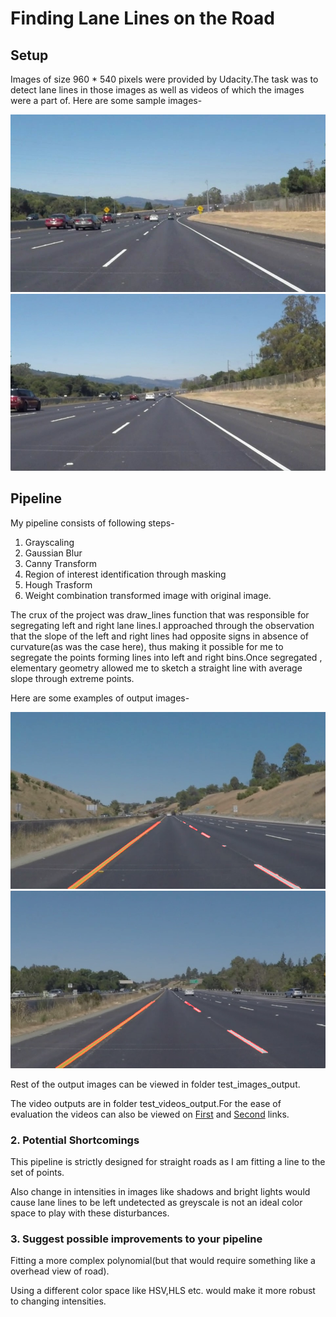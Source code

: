 # **Finding Lane Lines on the Road** 

## Setup

Images of size 960 * 540 pixels were provided by Udacity.The task was to detect lane lines in those images as well as videos of which the images were a part of.
Here are some sample images-

![Image1](./test_images/solidWhiteCurve.jpg)
![Image1](./test_images/solidWhiteRight.jpg)






## Pipeline



My pipeline consists of following steps-

1. Grayscaling
2. Gaussian Blur
3. Canny Transform
4. Region of interest identification through masking
5. Hough Trasform
6. Weight combination transformed image with original image.

The crux of the project was draw_lines function that was responsible for segregating left and right lane lines.I approached through the observation that the slope of the left and right lines had opposite signs in absence of curvature(as was the case here), thus making it possible for me to segregate the points forming lines into left and right bins.Once segregated , elementary geometry allowed me to sketch a straight line with average slope through extreme points.

Here are some examples of output images-  

![Image1](./test_images_output/whiteCarLaneSwitch.jpg)
![Image1](./test_images_output/solidYellowLeft.jpg)

Rest of the output images can be viewed in folder test\_images\_output.

The video outputs are in folder test\_videos\_output.For the ease of evaluation the videos can also be viewed on [First](https://youtu.be/BXGxKf6IeRs) and [Second](https://youtu.be/Ql4angTzGZQ) links.


### 2. Potential Shortcomings


This pipeline is strictly designed for straight roads as I am fitting a line to the set of points.

Also change in intensities in images like shadows and bright lights would cause lane lines to be left undetected as greyscale is not an ideal color space to play with these disturbances. 


### 3. Suggest possible improvements to your pipeline

Fitting a more complex polynomial(but that would require something like a overhead view of road).

Using a different color space like HSV,HLS etc. would make it more robust to changing intensities.